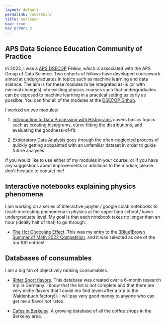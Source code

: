 ```yaml
---
layout: default
permalink: /outreach/
title: outreach
nav: true
nav_order: 3
---
```


## APS Data Science Education Community of Practice

In 2022, I was a [APS DSECOP](https://dsecop.org/) Fellow, which is associated with the APS Group of Data Science. Two cohorts of fellows have developed coursework aimed at undergraduates in topics such as machine learning and data science. The aim is for these modules to be integrated as-is (or with minimal changes) into existing physics courses such that undergraduates can be exposed to machine learning in a practical setting as early as possible. You can find all of the modules at the [DSECOP Github](https://github.com/GDS-Education-Community-of-Practice/DSECOP/tree/main).

I worked on two modules:

1. [Introduction to Data Processing with Histograms](https://github.com/GDS-Education-Community-of-Practice/DSECOP/tree/main/Intro_to_Data_Processing_with_Histograms) covers basics topics such as creating histograms, curve fitting the distributions, and evaluating the goodness-of-fit.

2. [Exploratory Data Analysis](https://github.com/GDS-Education-Community-of-Practice/DSECOP/tree/main/Exploratory_Data_Analysis) goes through the often-neglected process of quickly getting acquainted with an unfamiliar dataset in order to guide future analyses.

If you would like to use either of my modules in your course, or if you have any suggestions about improvements or additions to the module, please don't hesitate to contact me!


## Interactive notebooks explaining physics phenomena

I am working on a series of interactive jupyter / google colab notebooks to teach interesting phenomena in physics at the upper high school / lower undergraduate level. My goal is that each notebook takes no longer than an hour (ideally half of that) to go through.

- [The Hot Chocolate Effect](https://colab.research.google.com/drive/1LyZ6br5LUvOVFqZIbYjQr7v5XIx98w5a?usp=sharing). This was my entry to the [3Blue1Brown Summer of Math 2022 Competition](https://www.3blue1brown.com/blog/some2), and it was selected as one of the top 100 entries!

## Databases of consumables

I am a big fan of objectively ranking consumables. 

- [Ritter Sport flavors](https://spiced-belief-ae1.notion.site/0952ab97637248fea27d131c56eec6f9?v=338ccef6434f4337a18e15843ae2e2c6&pvs=74). This database was created over a 6-month research trip in Germany. I know that the list is not complete and that there are very niche flavors that I could nto find (even after a trip to the Waldenbuch factory!). I will pay very good money to anyone who can get me a flavor *not* listed.

- [Cafes in Berkeley](https://spiced-belief-ae1.notion.site/Cafe-Database-IN-PROGRESS-24597b37fec9425cb04a693c8f606393). A growing database of all the coffee shops in the Berkeley area.


